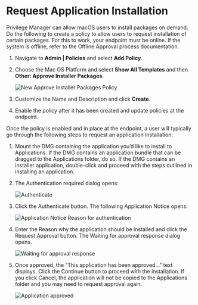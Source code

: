 [title]: # (    Request Application Installation)
[tags]: # (standard user, policy)
[priority]: # (5102)
# Request Application Installation

Privilege Manager can allow macOS users to install packages on demand. Do the following to create a policy to allow users to request installation of certain packages. For this to work, your endpoint must be online. If the system is offline, refer to the Offline Approval process documentation.

1. Navigate to __Admin | Policies__ and select __Add Policy__.
1. Choose the Mac OS Platform and select __Show All Templates__ and then __Other: Approve Installer Packages__.

   ![New Approve Installer Packages Policy](images/mac/appr_inst_pkgs)
1. Customize the Name and Description and click __Create__.
1. Enable the policy after it has been created and update policies at the endpoint.

Once the policy is enabled and in place at the endpoint, a user will typically go through the following steps to request an application installation:

1. Mount the DMG containing the application you’d like to install to Applications. If the DMG contains an application bundle that can be dragged to the Applications folder, do so. If the DMG contains an installer application, double-click and proceed with the steps outlined in installing an application.
2. The Authentication required dialog opens:

   ![Authenticate](images/mac/app_admin_acct_required_20190506.png)
3. Click the Authenticate button. The following Application Notice opens:

   ![Application Notice Reason for authentication](images/mac/app_request_reason_20190506.png)
4. Enter the Reason why the application should be installed and click the Request Approval button. The Waiting for approval response dialog opens.

   ![Waiting for approval response](images/mac/app_waiting_response_20190506.png)
5. Once approved, the “This application has been approved…” text displays. Click the Continue button to proceed with the installation. If you click Cancel, the application will not be copied to the Applications folder and you may need to request approval again.

   ![Application approved](images/mac/app_approved_20190506.png)